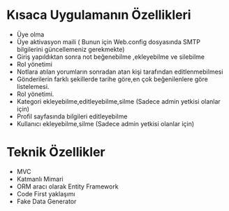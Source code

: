 # Kısaca Uygulamanın Özellikleri
- Üye olma
- Üye aktivasyon maili ( Bunun için Web.config dosyasında SMTP bilgilerini güncellemeniz gerekmekte)
- Giriş yapıldıktan sonra not beğenebilme ,ekleyebilme ve silebilme
- Rol yönetimi
- Notlara atılan yorumların sonradan atan kişi tarafından editlenmebilmesi
- Gönderilerin farklı şekillerde tarihe göre,en çok beğenilenlere göre listelemesi.
- Rol yönetimi.
- Kategori ekleyebilme,editleyebilme,silme (Sadece admin yetkisi olanlar için)
- Profil sayfasında bilgileri editleyebilme
- Kullanıcı ekleyebilme,silme (Sadece admin yetkisi olanlar için)

# Teknik Özellikler
- MVC
- Katmanlı Mimari
- ORM  aracı olarak Entity Framework 
- Code First yaklaşımı
- Fake Data Generator

